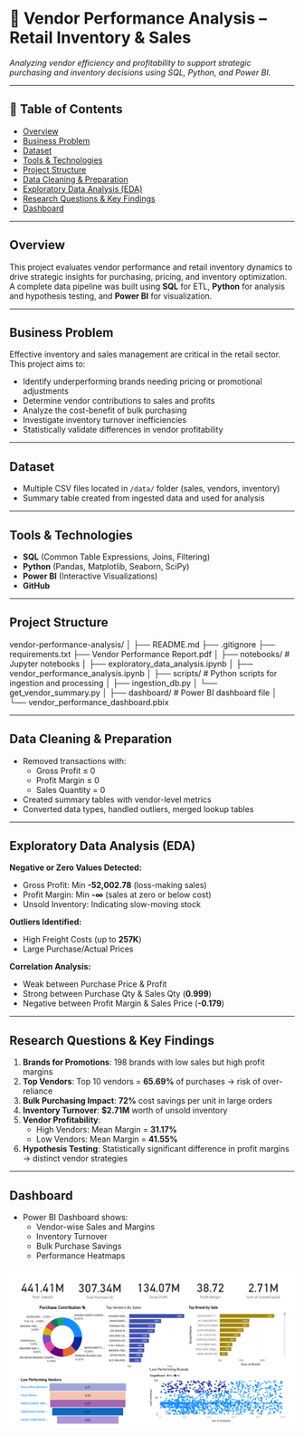 # 🧾 Vendor Performance Analysis – Retail Inventory & Sales

_Analyzing vendor efficiency and profitability to support strategic purchasing and inventory decisions using SQL, Python, and Power BI._

---

## 📌 Table of Contents
- <a href="#overview">Overview</a>
- <a href="#business-problem">Business Problem</a>
- <a href="#dataset">Dataset</a>
- <a href="#tools--technologies">Tools & Technologies</a>
- <a href="#project-structure">Project Structure</a>
- <a href="#data-cleaning--preparation">Data Cleaning & Preparation</a>
- <a href="#exploratory-data-analysis-eda">Exploratory Data Analysis (EDA)</a>
- <a href="#research-questions--key-findings">Research Questions & Key Findings</a>
- <a href="#dashboard">Dashboard</a>


---

<h2 id="overview">Overview</h2>

This project evaluates vendor performance and retail inventory dynamics to drive strategic insights for purchasing, pricing, and inventory optimization.  
A complete data pipeline was built using **SQL** for ETL, **Python** for analysis and hypothesis testing, and **Power BI** for visualization.

---

<h2 id="business-problem">Business Problem</h2>

Effective inventory and sales management are critical in the retail sector. This project aims to:
- Identify underperforming brands needing pricing or promotional adjustments  
- Determine vendor contributions to sales and profits  
- Analyze the cost-benefit of bulk purchasing  
- Investigate inventory turnover inefficiencies  
- Statistically validate differences in vendor profitability  

---

<h2 id="dataset">Dataset</h2>

- Multiple CSV files located in `/data/` folder (sales, vendors, inventory)  
- Summary table created from ingested data and used for analysis  

---

<h2 id="tools--technologies">Tools & Technologies</h2>

- **SQL** (Common Table Expressions, Joins, Filtering)  
- **Python** (Pandas, Matplotlib, Seaborn, SciPy)  
- **Power BI** (Interactive Visualizations)  
- **GitHub**  

---

<h2 id="project-structure">Project Structure</h2>

vendor-performance-analysis/
│
├── README.md
├── .gitignore
├── requirements.txt
├── Vendor Performance Report.pdf
│
├── notebooks/ # Jupyter notebooks
│ ├── exploratory_data_analysis.ipynb
│ ├── vendor_performance_analysis.ipynb
│
├── scripts/ # Python scripts for ingestion and processing
│ ├── ingestion_db.py
│ └── get_vendor_summary.py
│
├── dashboard/ # Power BI dashboard file
│ └── vendor_performance_dashboard.pbix

---

<h2 id="data-cleaning--preparation">Data Cleaning & Preparation</h2>

- Removed transactions with:  
  - Gross Profit ≤ 0  
  - Profit Margin ≤ 0  
  - Sales Quantity = 0  
- Created summary tables with vendor-level metrics  
- Converted data types, handled outliers, merged lookup tables  

---

<h2 id="exploratory-data-analysis-eda">Exploratory Data Analysis (EDA)</h2>

**Negative or Zero Values Detected:**  
- Gross Profit: Min **-52,002.78** (loss-making sales)  
- Profit Margin: Min **-∞** (sales at zero or below cost)  
- Unsold Inventory: Indicating slow-moving stock  

**Outliers Identified:**  
- High Freight Costs (up to **257K**)  
- Large Purchase/Actual Prices  

**Correlation Analysis:**  
- Weak between Purchase Price & Profit  
- Strong between Purchase Qty & Sales Qty (**0.999**)  
- Negative between Profit Margin & Sales Price (**-0.179**)  

---

<h2 id="research-questions--key-findings">Research Questions & Key Findings</h2>

1. **Brands for Promotions**: 198 brands with low sales but high profit margins  
2. **Top Vendors**: Top 10 vendors = **65.69%** of purchases → risk of over-reliance  
3. **Bulk Purchasing Impact**: **72%** cost savings per unit in large orders  
4. **Inventory Turnover**: **$2.71M** worth of unsold inventory  
5. **Vendor Profitability**:  
   - High Vendors: Mean Margin = **31.17%**  
   - Low Vendors: Mean Margin = **41.55%**  
6. **Hypothesis Testing**: Statistically significant difference in profit margins → distinct vendor strategies  

---

<h2 id="dashboard">Dashboard</h2>

- Power BI Dashboard shows:  
  - Vendor-wise Sales and Margins  
  - Inventory Turnover  
  - Bulk Purchase Savings  
  - Performance Heatmaps  

![Vendor Performance Dashboard](images/dashboard.png.png)







